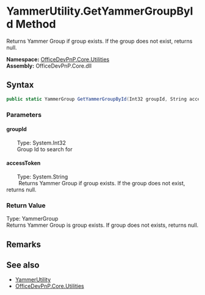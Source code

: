 # YammerUtility.GetYammerGroupById Method  
 Returns Yammer Group if group exists. If the group does not exist, returns null.   

**Namespace:** [OfficeDevPnP.Core.Utilities](OfficeDevPnP.Core.Utilities.md)  
**Assembly:** OfficeDevPnP.Core.dll  
## Syntax
```C#
public static YammerGroup GetYammerGroupById(Int32 groupId, String accessToken)
```
### Parameters
#### groupId  
&emsp;&emsp;Type: System.Int32  
&emsp;&emsp;Group Id to search for  

  

#### accessToken  
&emsp;&emsp;Type: System.String  
&emsp;&emsp; Returns Yammer Group if group exists. If the group does not exist, returns null.   

  

### Return Value
Type: YammerGroup  
Returns Yammer Group is group exists. If group does not exists, returns null.  


## Remarks
  
## See also
- [YammerUtility](OfficeDevPnP.Core.Utilities.YammerUtility.md) 
- [OfficeDevPnP.Core.Utilities](OfficeDevPnP.Core.Utilities.md) 
